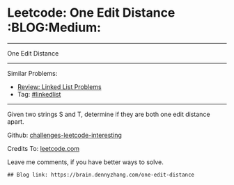 # Leetcode: One Edit Distance     :BLOG:Medium:


---

One Edit Distance  

---

Similar Problems:  
-   [Review: Linked List Problems](https://brain.dennyzhang.com/review-linkedlist)
-   Tag: [#linkedlist](https://brain.dennyzhang.com/tag/linkedlist)

---

Given two strings S and T, determine if they are both one edit distance apart.  

Github: [challenges-leetcode-interesting](https://github.com/DennyZhang/challenges-leetcode-interesting/tree/master/one-edit-distance)  

Credits To: [leetcode.com](https://leetcode.com/problems/one-edit-distance/description/)  

Leave me comments, if you have better ways to solve.  

    ## Blog link: https://brain.dennyzhang.com/one-edit-distance